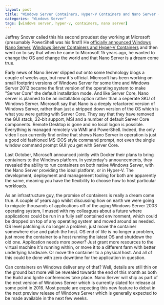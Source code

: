 ```yaml
---
layout: post
title: "Windows Server Containers, Hyper-V Containers and Nano Server - A Dream Come True?"
categories: "Windows Server" 
tags: [windows server, hyper-v, containers, nano server]
---
```

Jeffrey Snover called this his second proudest day working at Microsoft (presumably PowerShell was his first!) He [officially announced Windows Nano Server][nano-announcement], [Windows Server Containers and Hyper-V Containers][container-announcement] and then went on to say that when he came to Microsoft 15 years ago, he wanted to change the OS and change the world and that Nano Server is a dream come true.

Early news of Nano Server slipped out onto some technology blogs a couple of weeks ago, but now it's official.  Microsoft has been working on small footprint versions of Windows Server for some time and Windows Server 2012 became the first version of the operating system to make "Server Core" the default installation mode. And like Server Core, Nano server is planned to be an installation option rather than a seperate SKU of Windows Server.  Microsoft say that Nano is a deeply refactored version of Windows Server, rather than just a stripped down version of the OS which is what you were getting with Server Core.  They say that they have removed the GUI stack, 32-bit support, MSI and a number of default Server Core components. Remote Desktop is gone and no local logon is possible.  Everything is managed remotely via WMI and PowerShell.  Indeed, the only video I can currently find online that shows Nano Server in operation is just a good old fashioned MS-DOS style command prompt, not even the single window command prompt GUI you get with Server Core.

Last October, Microsoft announced jointly with Docker their plans to bring containers to the Windows platform. In yesterday's announcements, they revealed the ability to run containers on both native Windows Server, with the Nano Server providing the ideal platform, or in Hyper-V. The development, deployment and management tooling for both are apparently the same, meaning you have the flexibility to choose how to host particular workloads.

As an infrastructure guy, the promise of containers is really a dream come true.  A couple of years ago whilst discussing how on earth we were going to migrate thousands of applications off of the aging Windows Server 2003 operating system, I mused with my colleagues about a future where applications could be run in a fully self contained environment, which could be dropped on top of any operating system and moved around as needed.  OS level patching is no longer a problem, just move the container somewhere else and patch the host.  OS end of life is no longer a problem, just move the container to a host running the latest OS and shutdown the old one.  Application needs more power?  Just grant more resources to the virtual machine it's running within, or move it to a different farm with better underlying hardware.  Or move the container to a physical host.  And all of this could be done with zero downtime for the application in question.

Can containers on Windows deliver any of that?  Well, details are still thin on the ground but more will be revealed towards the end of this month as both the Build and Ignite conferences take place. Nano Server will ship as part of the next version of Windows Server which is currently slated for release at some point in 2016.  Most people are expecting this new feature to debut in the next preview release of Windows Server which is generally expected to be made available in the next few weeks.

[nano-announcement]:		http://blogs.technet.com/b/windowsserver/archive/2015/04/08/microsoft-announces-nano-server-for-modern-apps-and-cloud.aspx
[container-announcement]:	http://blogs.technet.com/b/server-cloud/archive/2015/04/08/microsoft-announces-new-container-technologies-for-the-next-generation-cloud.aspx